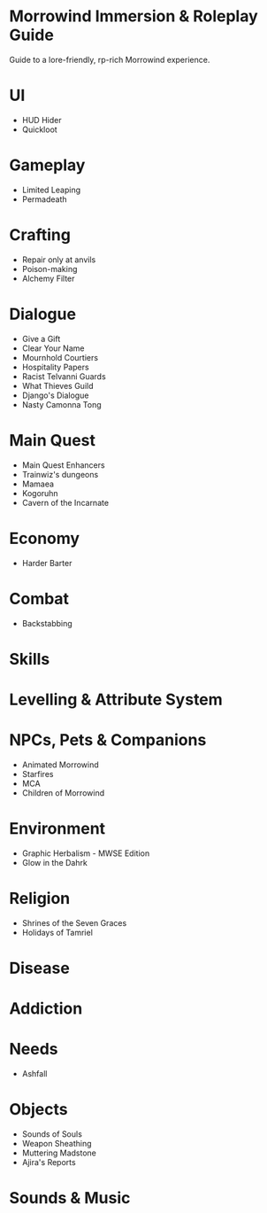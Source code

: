 # Morrowind Immersion & Roleplay Guide
Guide to a lore-friendly, rp-rich Morrowind experience.

# UI
* HUD Hider
* Quickloot

# Gameplay
* Limited Leaping
* Permadeath

# Crafting
* Repair only at anvils
* Poison-making
* Alchemy Filter

# Dialogue
* Give a Gift
* Clear Your Name
* Mournhold Courtiers
* Hospitality Papers
* Racist Telvanni Guards
* What Thieves Guild
* Django's Dialogue
* Nasty Camonna Tong

# Main Quest
* Main Quest Enhancers
* Trainwiz's dungeons
* Mamaea
* Kogoruhn
* Cavern of the Incarnate

# Economy
* Harder Barter

# Combat
* Backstabbing

# Skills

# Levelling & Attribute System

# NPCs, Pets & Companions
* Animated Morrowind
* Starfires
* MCA
* Children of Morrowind

# Environment
* Graphic Herbalism - MWSE Edition
* Glow in the Dahrk

# Religion
* Shrines of the Seven Graces
* Holidays of Tamriel

# Disease

# Addiction

# Needs
* Ashfall

# Objects
* Sounds of Souls
* Weapon Sheathing
* Muttering Madstone
* Ajira's Reports

# Sounds & Music
